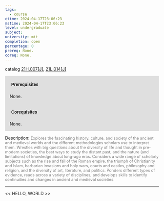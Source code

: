 ```yaml
---
tags:
  - course
ctime: 2024-04-17T23:06:23
mstime: 2024-04-17T23:06:23
level: undergraduate
subject: 
university: mit
completion: open
percentage: 0
prereq: None.
coreq: None.
---
```


catalog [21H.007[J]](http://student.mit.edu/catalog/m21Ha.html#21H.007), [21L.014[J]](http://student.mit.edu/catalog/m21La.html#21L.014)

<span style="display: block; padding: 15px; background-color: rgb(100, 100, 100, 0.2);"><font id="m_prereq2314_0" style="display: block; font-family: Arial, sans-serif; font-weight: bold; padding: 5px">Prerequisites</font><br><span id="prereq2314_0">None.</span></span>
<span style="display: block; padding: 15px; background-color: rgb(100, 100, 100, 0.2);"><font id="m_coreq2314_0" style="display: block; font-family: Arial, sans-serif; font-weight: bold; padding: 5px">Corequisites</font><br><span id="coreq2314_0">None.</span></span>

<font style="">Description:</font>
<font style="color: grey; font-size: 0.8rem;">Explores the fascinating history, culture, and society of the ancient and medieval worlds and the different methodologies scholars use to interpret them. Wrestles with big questions about the diversity of life and thought in pre-modern societies, the best ways to study the distant past, and the nature (and limitations) of knowledge about long-ago eras. Considers a wide range of scholarly subjects such as the rise and fall of the Roman empire, the triumph of Christianity and Islam, barbarian invasions and holy wars, courts and castles, philosophy and religion, and the diversity of art, literature, and politics. Ponders different types of evidence, reads across a variety of disciplines, and develops skills to identify continuities and changes in ancient and medieval societies.</font>



---

<< HELLO, WORLD >>
